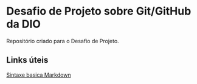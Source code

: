 #  Desafio de Projeto sobre Git/GitHub da DIO
Repositório criado para o Desafio de Projeto.

## Links úteis
[Sintaxe basica Markdown](https://www.markdownguide.org/basic-syntax/)
